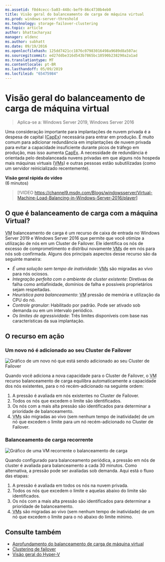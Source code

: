 ```yaml
---
ms.assetid: f0d4cecc-5a03-448c-bef9-86c4730b4eb0
title: Visão geral do balanceamento de carga de máquina virtual
ms.prod: windows-server-threshold
ms.technology: storage-failover-clustering
ms.topic: article
author: bhattacharyaz
manager: eldenc
ms.author: subhatt
ms.date: 09/19/2016
ms.openlocfilehash: 125dd7421cc1876c07983016498a9689d8a507ac
ms.sourcegitcommit: ed27ddbe316d543b7865bc10590b238290a2a1ad
ms.translationtype: MT
ms.contentlocale: pt-BR
ms.lasthandoff: 05/09/2019
ms.locfileid: "65475984"
---
```

# <a name="virtual-machine-load-balancing-overview"></a>Visão geral do balanceamento de carga de máquina virtual

> Aplica-se a: Windows Server 2019, Windows Server 2016

Uma consideração importante para implantações de nuvem privada é a despesa de capital (<abbr title="as despesas de capital">CapEx</abbr>) necessária para entrar em produção. É muito comum para adicionar redundância em implantações de nuvem privada para evitar a capacidade insuficiente durante picos de tráfego em produção, mas isso aumenta <abbr title="as despesas de capital">CapEx</abbr>. A necessidade de redundância é orientada pelo desbalanceada nuvens privadas em que alguns nós hospeda mais máquinas virtuais (<abbr title="máquinas virtuais">VMs</abbr>) e outras pessoas estão subutilizadas (como um servidor reinicializado recentemente).

<strong>Visão geral rápida do vídeo</strong><br>(6 minutos)<br>
> [!VIDEO https://channel9.msdn.com/Blogs/windowsserver/Virtual-Machine-Load-Balancing-in-Windows-Server-2016/player]

## <a id="what-is-vm-load-balancing"></a>O que é balanceamento de carga com a máquina Virtual?
<abbr title="máquina virtual">VM</abbr> balanceamento de carga é um recurso de caixa de entrada no Windows Server 2019 e Windows Server 2016 que permite que você otimize a utilização de nós em um Cluster de Failover. Ele identifica os nós de excesso de comprometimento e distribui novamente <abbr title="máquinas virtuais">VMs</abbr> de em nós para nós sob confirmada. Alguns dos principais aspectos desse recurso são da seguinte maneira:

* *É uma solução sem tempo de inatividade*: <abbr title="Máquinas virtuais">VMs</abbr> são migradas ao vivo para nós ociosos.
* *Integração perfeita com o ambiente de cluster existente*: Diretivas de falha como antiafinidade, domínios de falha e possíveis proprietários sejam respeitadas.
* *Heurística para balanceamento*: <abbr title="máquina virtual">VM</abbr> pressão de memória e utilização da CPU do nó.
* *Controle granular*: Habilitado por padrão. Pode ser ativado sob demanda ou em um intervalo periódico.
* *Os limites de agressividade*: Três limites disponíveis com base nas características da sua implantação.

## <a id="feature-in-action"></a>O recurso em ação
### <a id="new-node-added"></a>Um novo nó é adicionado ao seu Cluster de Failover
![Gráfico de um novo nó que está sendo adicionado ao seu Cluster de Failover](media/vm-load-balancing/overview-VM-load-balancing-1.png)

Quando você adiciona a nova capacidade para o Cluster de Failover, o <abbr title="máquina virtual">VM</abbr> recurso balanceamento de carga equilibra automaticamente a capacidade dos nós existentes, para o nó recém-adicionado na seguinte ordem:

1. A pressão é avaliada em nós existentes no Cluster de Failover.
2. Todos os nós que excedem o limite são identificados.
3. Os nós com a mais alta pressão são identificados para determinar a prioridade de balanceamento.
4. <abbr title="Máquinas virtuais">VMs</abbr> são migradas ao vivo (sem nenhum tempo de inatividade) de um nó que excedem o limite para um nó recém-adicionado no Cluster de Failover.

### <a id="recurring-load-balancing"></a>Balanceamento de carga recorrente
![Gráfico de uma VM recorrente o balanceamento de carga](media/vm-load-balancing/overview-VM-load-balancing-2.png)

Quando configurado para balanceamento periódica, a pressão em nós de cluster é avaliada para balanceamento a cada 30 minutos. Como alternativa, a pressão pode ser avaliadas sob demanda. Aqui está o fluxo das etapas:

1. A pressão é avaliada em todos os nós na nuvem privada.
2. Todos os nós que excedem o limite e aquelas abaixo do limite são identificados.
3. Os nós com a mais alta pressão são identificados para determinar a prioridade de balanceamento.
4. <abbr title="Máquinas virtuais">VMs</abbr> são migradas ao vivo (sem nenhum tempo de inatividade) de um nó que excedem o limite para o nó abaixo do limite mínimo.

## <a name="see-also"></a>Consulte também
* [Aprofundamento do balanceamento de carga de máquina virtual](vm-load-balancing-deep-dive.md)
* [Clustering de failover](failover-clustering-overview.md)
* [Visão geral do Hyper-V](../virtualization/hyper-v/Hyper-V-on-Windows-Server.md)
